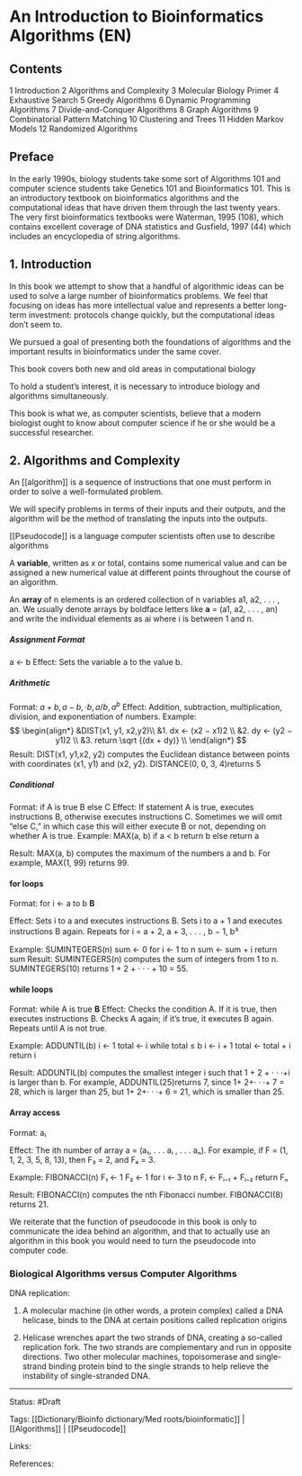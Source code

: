 # An Introduction to Bioinformatics Algorithms (EN)



## Contents

1 Introduction
2 Algorithms and Complexity
3 Molecular Biology Primer
4 Exhaustive Search
5 Greedy Algorithms
6 Dynamic Programming Algorithms
7 Divide-and-Conquer Algorithms
8 Graph Algorithms
9 Combinatorial Pattern Matching
10 Clustering and Trees
11 Hidden Markov Models
12 Randomized Algorithms


## Preface
In the early 1990s, biology students take some sort of Algorithms 101 and computer science students take Genetics 101 and Bioinformatics 101. This is an introductory textbook on bioinformatics algorithms and the computational ideas that have driven them through the last twenty years.
The very first bioinformatics textbooks were Waterman, 1995 (108), which contains excellent coverage of DNA statistics and Gusfield, 1997 (44) which includes an encyclopedia of string algorithms.

## 1. Introduction
In this book we attempt to show that a handful of algorithmic ideas can be used to solve a large number of bioinformatics problems. We feel that focusing on ideas has more intellectual value and represents a better long-term investment: protocols change quickly, but the computational ideas don’t seem to.

We pursued a goal of presenting both the foundations of algorithms and the important results in bioinformatics under the same cover.

This book covers both new and old areas in computational biology

To hold a student’s interest, it is necessary to introduce biology and algorithms simultaneously.

This book is what we, as computer scientists, believe that a modern biologist ought to know about computer science if he or she would be a successful researcher.


## 2. Algorithms and Complexity

An [[algorithm]] is a sequence of instructions that one must perform in order to solve a well-formulated problem.

We will specify problems in terms of their inputs and their outputs, and the algorithm will be the method of translating the inputs into the outputs.

[[Pseudocode]] is a language computer scientists often use to describe algorithms

A **variable**, written as x or total, contains some numerical value and can be assigned a new numerical value at different points throughout the course of an algorithm.

An **array** of n elements is an ordered collection of n variables a1, a2, . . . , an. We usually denote arrays by boldface letters like **a** = (a1, a2, . . . , an) and write the individual elements as ai where i is between 1 and n.

##### Assignment Format
a ← b 
Effect: Sets the variable a to the value b.

##### Arithmetic 
Format: $\displaystyle a + b, a - b, · b, a/b, a^b$
Effect:  Addition, subtraction, multiplication, division, and exponentiation of numbers. 
Example: 
$$
\begin{align*} 
&DIST(x1, y1, x2,y2)\\
&1. dx ← (x2 − x1)2 \\
&2. dy ← (y2 − y1)2 \\
&3. return \sqrt {(dx + dy)} \\
\end{align*}
$$
Result: DIST(x1, y1,x2, y2) computes the Euclidean distance between points with coordinates (x1, y1) and (x2, y2). 
DISTANCE(0, 0, 3, 4)returns 5

##### Conditional 
Format: if A is true 
					B 
			 else 
					 C
Effect: If statement A is true, executes instructions B, otherwise executes instructions C. Sometimes we will omit “else C,” in which case this will either execute B or not, depending on whether A is true.
Example: MAX(a, b) 
if a < b 
	return b
else 
	return a
	
Result: MAX(a, b) computes the maximum of the numbers a and b. For example, MAX(1, 99) returns 99.

#### for loops
Format: for i ← a to b 
				**B**

Effect: Sets i to a and executes instructions B. Sets i to a + 1 and executes instructions B again. Repeats for i = a + 2, a + 3, . . . , b − 1, b³　

Example: SUMINTEGERS(n) 
		sum ← 0 
		for i ← 1 to n 
				sum ← sum + i
		return sum
Result: SUMINTEGERS(n) computes the sum of integers from 1 to n. SUMINTEGERS(10) returns 1 + 2 + · · · + 10 = 55.

#### while loops
Format: while A is true
				**B** 
Effect: Checks the condition A. If it is true, then executes instructions B. Checks A again; if it’s true, it executes B again. Repeats until A is not true. 

Example: ADDUNTIL(b) 
		i ← 1 
		total ← i 
		while total ≤ b
				 i ← i + 1
				 total ← total + i
		return i

Result: ADDUNTIL(b) computes the smallest integer i such that 1 + 2 + · · ·+i is larger than b. For example, ADDUNTIL(25)returns 7, since 1+ 2+· · ·+ 7 = 28, which is larger than 25, but 1+ 2+· · ·+ 6 = 21, which is smaller than 25.

#### Array access
Format: aᵢ

Effect: The ith number of array a = (a₁, . . . aᵢ , . . . aₙ). For example, if F = (1, 1, 2, 3, 5, 8, 13), then F₃ = 2, and F₄ = 3.

Example: FIBONACCI(n) 
F₁ ← 1 
F₂ ← 1 
for i ← 3 to n 
    Fᵢ ← Fᵢ₋₁ + Fᵢ₋₂ 
return Fₙ 

Result: FIBONACCI(n) computes the nth Fibonacci number. FIBONACCI(8) returns 21.

We reiterate that the function of pseudocode in this book is only to communicate the idea behind an algorithm, and that to actually use an algorithm in this book you would need to turn the pseudocode into computer code.

### Biological Algorithms versus Computer Algorithms

DNA replication:

1. A molecular machine (in other words, a protein complex) called a DNA helicase, binds to the DNA at certain positions called replication origins

2. Helicase wrenches apart the two strands of DNA, creating a so-called replication fork. The two strands are complementary and run in opposite directions. Two other molecular machines, topoisomerase and single-strand binding protein bind to the single strands to help relieve the instability of single-stranded DNA.




---

Status: #Draft

Tags:
[[Dictionary/Bioinfo dictionary/Med roots/bioinformatic]] | [[Algorithms]] | [[Pseudocode]]

Links:

References: